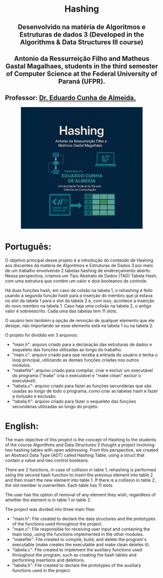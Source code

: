 <div align="center">
  <h1>Hashing</h1>
</div>

<div align="center">
<h2>Desenvolvido na matéria de Algoritmos e Estruturas de dados 3 (Developed in the Algorithms & Data Structures III course)</h2>
</div>

<div align="center">
<h2>Antonio da Ressurreição Filho and Matheus Gastal Magalhaes, students in the third semester of Computer Science at the Federal University of Paraná (UFPR).</h2>
</div>

## Professor: [Dr. Eduardo Cunha de Almeida.](https://www.inf.ufpr.br/eduardo/)


<div align="center">
  <img src="Hashing_Logo.jpg" alt="Logo Hashing Project" width="400px" />
</div>

# Português:

O objetivo principal desse projeto é a introdução do conteúdo de Hashing aos discentes da matéria de Algoritmos e Estruturas de Dados 3 por meio de um trabalho envolvendo 2 tabelas hashing de endereçamento
aberto. Nessa perspectiva, criamos um Tipo Abstrato de Dados (TAD) Tabela Hash, com uma estrutura que contém um valor e dois booleanos de controle.

Há duas funções hash, em caso de colsão na tabela 1, o rehashing é feito usando a segunda função hash para a inserção do membro que já estava no slot da tabela 1 para o slot da tabela 2 e, com isso,
acontece a inserção do novo membro na tabela 1. Caso haja uma colisão na tabela 2, o antigo valor é sobreescrito. Cada uma das tabelas tem 11 slots.

O usuário tem também a opção de remoção de qualquer elemento que ele desejar, não importando se esse elemento está na tabela 1 ou na tabela 2.

O projeto foi dividido em 3 arquivos:
- "main.h": arquivo criado para a declaração das estruturas de dados e esqueleto das funções utilizadas ao longo do trabalho.
- "main.c": arquivo criado para que receba a entrada do usuário e tenha o loop principal, utilizando as demais funções criadas nos outros módulos.
- "makefile": arquivo criado para compilar, criar e excluir um executável do programa ("make" cria o executável e "make clean" excluir o executável).
- "tabela.c": arquivo criado para fazer as funções secundárias que são usadas ao longo de todo o programa, como criar as tabelas hash e fazer a inclusão e exclusão.
- "tabela.h": arquivo criado para fazer o esqueleto das funções secundárias utilizadas ao longo do projeto.


# English:

The main objective of this project is the concept of Hashing to the students of the course Algorithms and Data Structures 3 thought a project involving two hashing tables with open addressing. From this perspective, we created an Abstract Data Type (ADT) called Hashing Table,
using a struct that contain a value and two control booleans.

There are 2 functions, in case of collision in table 1, rehashing is performed using the second hash function to insert the previous element into table 2 and then insert the new element into table 1. If there is a collision
in table 2, the old member is overwritten. Each table has 11 slots.

The user has the option of removal of any element they wish, regardless of whether the element is in table 1 or table 2.

The project was divided into three main files:
- "main.h": File created to declare the data structures and the prototypes of the functions used throughout the project.
- "main.c": File responsible for receiving user input and containing the main loop, using the functions implemented in the other modules.
- "makefile": File created to compile, build, and delete the program's executable (make creates the executable and make clean deletes it).
- "tabela.c": File created to implement the auxiliary functions used throughout the program, such as creating the hash tables and performing insertions and deletions.
- "tabela.h": File created to declare the prototypes of the auxiliary functions used in the project.




